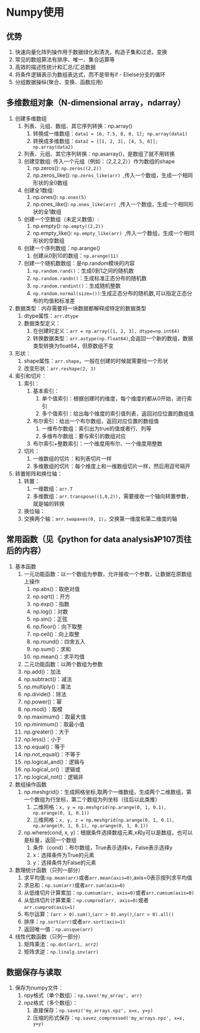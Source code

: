 # Numpy使用

## 优势
1. 快速向量化阵列操作用于数据绿化和清洗，构造子集和过滤，变换
2. 常见的数组算法有排序、唯一、集合运算等
3. 高效的描述性统计和汇总/汇总数据
4. 将条件逻辑表示为数组表达式，而不是带有if - Elielse分支的循环
5. 分组数据操纵(聚合、变换、函数应用)

## 多维数组对象（N-dimensional array，ndarray）
1. 创建多维数组
   1. 列表、元组、数组、其它序列转换：np.array()
      1. 转换成一维数组：`data1 = [6, 7.5, 8, 0, 1]; np.array(data1) `
      2. 转换成多维数组：`data2 = [[1, 2, 3], [4, 5, 6]]; np.array(data2)`
   2. 列表、元组、其它序列转换：np.asarray()，是数组了就不用转换
   3. 创建空数组: 传入一个元组（例如：（2,2,2,2））作为数组的shape
      1. np.zeros(): `np.zeros((2,2)) `
      2. np.zeros_like(): `np.zeros_like(arr) `,传入一个数组，生成一个相同形状的全0数组
   4. 创建全1数组: 
      1. np.ones(): `np.ones(5) `
      2. np.ones_like(): `np.ones_like(arr) `,传入一个数组，生成一个相同形状的全1数组
   5. 创建一个空数组（未定义数值）: 
      1. np.empty(): `np.empty((2,2)) `
      2. np.empty_like(): `np.empty_like(arr) `,传入一个数组，生成一个相同形状的空数组
   6. 创建一个序列数组：np.arange()
      1. 创建从0到10的数组：`np.arange(11) `
   7. 创建一个随机数数组：是np.random模块的内容
      1. `np.random.rand()`：生成0到1之间的随机数
      2. `np.random.randn()`：生成标准正态分布的随机数
      3. `np.random.randint()`：生成随机整数
      4. `np.random.normal(size=())`:生成正态分布的随机数,可以指定正态分布的均值和标准差
2. 数据类型：内存需要将一块数据都解释成特定的数据类型
   1. dtype属性：`arr.dtype`
   2. 数据类型定义：
      1. 在创建时定义：`arr = np.array([1, 2, 3], dtype=np.int64)`
      2. 转换数据类型：`arr.astype(np.float64)`,会返回一个新的数组，数据类型转换为float64，但原数组不变
3. 形状：
   1. shape属性：`arr.shape`，一般在创建的时候就需要给一个形状
   2. 改变形状：`arr.reshape(2, 3)`
4. 索引和切片：
   1. 索引：
      1. 基本索引：
         1. 单个值索引：根据创建时的维度，每个维度的都从0开始，进行索引
         2. 多个值索引：给出每个维度的索引值列表，返回对应位置的数组值
      2. 布尔索引：给出一个布尔数组，返回对应位置的数组值
         1. 一维布尔数组：索引出为true的值或者行、列等
         2. 多维布尔数组：要与索引的数组对应
      3. 布尔索引+整数索引：一个维度用布尔、一个维度用整数
   2. 切片：
      1. 一维数组的切片：和列表切片一样
      2. 多维数组的切片：每个维度上和一维数组切片一样，然后用逗号隔开
5. 转置矩阵和换位轴：
   1. 转置：
      1. 一维数组：`arr.T`
      2. 多维数组：`arr.transpose((1,0,2))`，需要接收一个轴向转置参数，就是轴的转换
    2. 换位轴：
      1. 交换两个轴：`arr.swapaxes(0, 1)`，交换第一维度和第二维度的轴

## 常用函数（见《python for data analysis》P107页往后的内容）
1. 基本函数
   1. 一元功能函数：以一个数组为参数，允许接收一个参数，让数据在原数组上操作
      1. np.abs()：取绝对值
      2. np.sqrt()：开方
      3. np.exp()：指数
      4. np.log()：对数
      5. np.sin()：正弦
      6.  np.floor()：向下取整
      7.  np.ceil()：向上取整
      8.  np.round()：四舍五入
      9.  np.sum()：求和
      10. np.mean()：求平均值
   2.  二元功能函数：以两个数组为参数
      1. np.add()：加法
      2. np.subtract()：减法
      3. np.multiply()：乘法
      4. np.divide()：除法
      5. np.power()：幂
      6. np.mod()：取模
      7. np.maximum()：取最大值
      8. np.minimum()：取最小值
      9. np.greater()：大于
      10. np.less()：小于
      11. np.equal()：等于
      12. np.not_equal()：不等于
      13. np.logical_and()：逻辑与
      14. np.logical_or()：逻辑或
      15. np.logical_not()：逻辑非
2. 数组操作函数
   1. np.meshgrid()：生成网格坐标,取两个一维数组，生成两个二维数组，第一个数组为行坐标，第二个数组为列坐标（往后以此类推）
      1. 二维网格：`x, y = np.meshgrid(np.arange(0, 1, 0.1), np.arange(0, 1, 0.1))`
      2. 三维网格：`x, y, z = np.meshgrid(np.arange(0, 1, 0.1), np.arange(0, 1, 0.1), np.arange(0, 1, 0.1))`
   2. np.where(cond, x, y)：根据条件选择数组元素,x和y可以是数组，也可以是标量，返回一个数组
      1. 条件（cond）：布尔数组，True表示选择x，False表示选择y
      2. x：选择条件为True的元素
      3. y：选择条件为False的元素
3. 数理统计函数（只列一部分）
   1. 求平均值:`np.mean(arr)`或者`arr.mean(axis=0)`,axis=0表示按列求平均值
   2. 求总和：`np.sum(arr)`或者`arr.sum(axis=0)`
   3. 从低维切片计算累加：`np.cumsum(arr, axis=0)`或者`arr.cumsum(axis=0)`
   4. 从低纬切片计算累乘：`np.cumprod(arr, axis=0)`或者`arr.cumprod(axis=1)`
   5. 布尔运算：`(arr > 0).sum()`,`(arr > 0).any()`,`(arr > 0).all()`
   6. 排序：`np.sort(arr)`或者`arr.sort(axis=1)`
   7. 返回唯一值：`np.unique(arr)`
4. 线性代数函数（只列一部分）
   1. 矩阵乘法：`np.dot(arr1, arr2)`
   2. 矩阵求逆：`np.linalg.inv(arr)`

## 数据保存与读取
1. 保存为numpy文件：
    1. npy格式（单个数组）：`np.save('my_array', arr)`
    2. npz格式（多个数组）：
       1. 直接保存：`np.savez('my_arrays.npz', x=x, y=y)`
       2. 压缩的形式保存：`np.savez_compressed('my_arrays.npz', x=x, y=y)`
